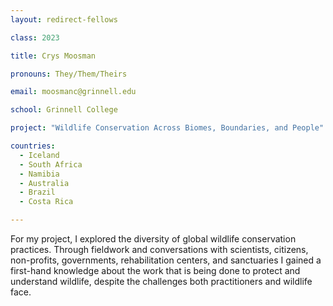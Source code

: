 ```yaml
---
layout: redirect-fellows

class: 2023

title: Crys Moosman

pronouns: They/Them/Theirs

email: moosmanc@grinnell.edu

school: Grinnell College

project: "Wildlife Conservation Across Biomes, Boundaries, and People"

countries:
  - Iceland
  - South Africa
  - Namibia
  - Australia
  - Brazil
  - Costa Rica

---
```


For my project, I explored the diversity of global wildlife conservation practices. Through fieldwork and conversations with scientists, citizens, non-profits, governments, rehabilitation centers, and sanctuaries I gained a first-hand knowledge about the work that is being done to protect and understand wildlife, despite the challenges both practitioners and wildlife face.
